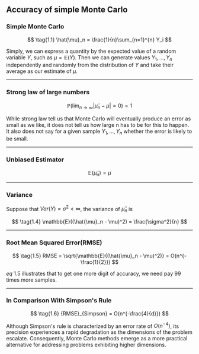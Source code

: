 ## Accuracy of simple Monte Carlo

### Simple Monte Carlo

$$
\tag{1.1} 
\hat{\mu}_n = \frac{1}{n}\sum_{n=1}^{n} Y_i
$$

Simply, we can express a quantity by the expected value of a random variable $Y$, such as $\mu = \mathbb{E}(Y)$. Then we can generate values $Y_1,...,Y_n$ independently and randomly from the distribution of $Y$ and take their average as our estimate of $\mu$.

---

### Strong law of large numbers

$$
\tag{1.2}
\mathbb{P}(\lim_{n\to\infty} |\hat{\mu}_n-\mu| = 0) = 1
$$

While strong law tell us that Monte Carlo will eventually produce an error as small as we like, it does not tell us how large n has to be for this to happen. It also does not say for a given sample $Y_1, ..., Y_n$ whether the error is likely to be small.

---

### Unbiased Estimator

$$
\tag{1.3}
\mathbb{E}(\hat{\mu}_n) = \mu
$$

---

### Variance

Suppose that $Var(Y) = \sigma^2 < \infty$, the variance of $\hat{\mu}_n$ is

$$
\tag{1.4}
\mathbb{E}((\hat{\mu}_n - \mu)^2) = \frac{\sigma^2}{n}
$$

---

### Root Mean Squared Error(RMSE)

$$
\tag{1.5}
RMSE = \sqrt{\mathbb{E}((\hat{\mu}_n - \mu)^2)} = O(n^{-\frac{1}{2}})
$$

$eq~1.5$ illustrates that to get one more digit of accuracy, we need pay 99 times more samples.

---

### In Comparison With Simpson's Rule

$$
\tag{1.6}
{RMSE}_{Simpson} = O(n^{-\frac{4}{d}})
$$

Although Simpson's rule is characterized by an error rate of $O(n^{-4})$, its precision experiences a rapid degradation as the dimensions of the problem escalate. Consequently, Monte Carlo methods emerge as a more practical alternative for addressing problems exhibiting higher dimensions.